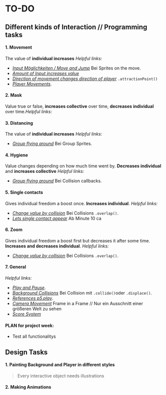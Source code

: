 # TO-DO

## Different kinds of Interaction // Programming tasks

#### 1. Movement
The value of **individual increases** 
*Helpful links:* 
 - *[Input Möglichkeiten / Move and Jump](https://creative-coding.decontextualize.com/making-games-with-p5-play/)* Bei Sprites on the move. 
 - *[Amount of Input increases value](https://creative-coding.decontextualize.com/making-games-with-p5-play/)* 
 - *[Direction of movement changes direction of player](https://creative-coding.decontextualize.com/making-games-with-p5-play/)* `.attractionPoint()`
 - *[Player Movements](https://www.youtube.com/watch?v=l0HoJHc-63Q)*.

#### 2. Mask
Value true or false, **increases collective** over time, **decreases individual** over time.*Helpful links:* 

#### 3. Distancing
The value of **individual increases** 
*Helpful links:* 
- *[Group flying around](https://creative-coding.decontextualize.com/making-games-with-p5-play/)* Bei Group Sprites. 

#### 4. Hygiene
Value changes depending on how much time went by. **Decreases individual** and **increases collective**
*Helpful links:* 
- *[Group flying around](https://creative-coding.decontextualize.com/making-games-with-p5-play/)* Bei Collision callbacks. 

#### 5. Single contacts
Gives individual freedom a boost once. **Increases individual**.
*Helpful links:* 
- *[Change value by collision](https://creative-coding.decontextualize.com/making-games-with-p5-play/)* Bei Collisions `.overlap()`. 
- *[Lets single contact appear](https://www.youtube.com/watch?v=l0HoJHc-63Q)* Ab Minute 10 ca

#### 6. Zoom
Gives individual freedom a boost first but decreases it after some time. **Increases and decreases individual**.
*Helpful links:* 
- *[Change value by collision](https://creative-coding.decontextualize.com/making-games-with-p5-play/)* Bei Collisions `.overlap()`. 


#### 7. General
*Helpful links:* 
- *[Play and Pause](https://www.youtube.com/watch?v=YcezEwOXun4)*. 
- *[Background Collisions](https://creative-coding.decontextualize.com/making-games-with-p5-play/)* Bei Collision mit `.collide()`oder `.displace()`. 
- *[References p5.play](http://molleindustria.github.io/p5.play/docs/classes/p5.play.html)*.
- *[Camera Movement](https://www.youtube.com/watch?v=H3Fn33lYuE0)* Frame in a Frame // Nur ein Ausschnitt einer größeren Welt zu sehen
- *[Score System](https://www.youtube.com/watch?v=gvtXwIYh35s)*

#### PLAN for project week: 
- Test all functionalitys 





## Design Tasks 

#### 1. Painting Background and Player in different styles
> Every interactive object needs illustrations
#### 2. Making Animations 




